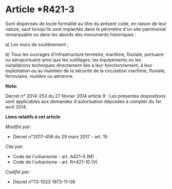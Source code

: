 # Article *R421-3

Sont dispensés de toute formalité au titre du présent code, en raison de leur nature, sauf lorsqu'ils sont implantés dans le
périmètre d'un site patrimonial remarquable ou dans les abords des monuments historiques :

a) Les murs de soutènement ;

b) Tous les ouvrages d'infrastructure terrestre, maritime, fluviale, portuaire ou aéroportuaire ainsi que les outillages, les
équipements ou les installations techniques directement liés à leur fonctionnement, à leur exploitation ou au maintien de la
sécurité de la circulation maritime, fluviale, ferroviaire, routière ou aérienne.

**Nota:**

Décret n° 2014-253 du 27 février 2014 article 9 : Les présentes dispositions sont applicables aux demandes d'autorisation
déposées à compter du 1er avril 2014.

**Liens relatifs à cet article**

_Modifié par_:

  - Décret n°2017-456 du 29 mars 2017 - art. 15

_Cité par_:

  - Code de l'urbanisme - art. A421-5 (M)
  - Code de l'urbanisme - art. R*421-10 (V)

_Codifié par_:

  - Décret n°73-1023 1973-11-08
